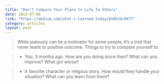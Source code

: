 ```yaml
---
title: "Don’t Compare Your Place In Life To Others"
date: 2013-07-06
link: "https://medium.com/what-i-learned-today/be8b2dc0677"
category: articles
layout: post
---
```


> While jealously can be a motivator for some people, it’s a trait that never
> leads to positive outcome. Things to try to compare yourself to:

> * You, 3 months ago. How are you doing since then? What can you improve? What got worse?

> * A favorite character or religous story. How would they handle your situation? What can you learn from them?
